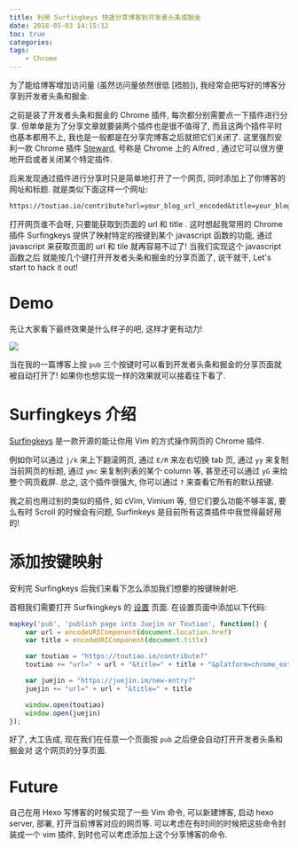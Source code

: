 ```yaml
---
title: 利用 Surfingkeys 快速分享博客到开发者头条或掘金
date: 2018-05-03 14:15:12
toc: true
categories: 
tags:
    - Chrome
---
```


为了能给博客增加访问量 (虽然访问量依然很低 [捂脸]), 我经常会把写好的博客分享到开发者头条和掘金.

之前是装了开发者头条和掘金的 Chrome 插件, 每次都分别需要点一下插件进行分享.
但单单是为了分享文章就要装两个插件也是很不值得了, 而且这两个插件平时也基本都用不上,
我也是一般都是在分享完博客之后就把它们关闭了. 这里强烈安利一款 Chrome 插件
[Steward](https://chrome.google.com/webstore/detail/steward-a-command-launche/dnkhdiodfglfckibnfcjbgddcgjgkacd),
号称是 Chrome 上的 Alfred , 通过它可以很方便地开启或者关闭某个特定插件.

后来发现通过插件进行分享时只是简单地打开了一个网页, 同时添加上了你博客的网址和标题.
就是类似下面这样一个网址:

```txt
https://toutiao.io/contribute?url=your_blog_url_encoded&title=your_blog_title_encoded
```

打开网页谁不会呀, 只要能获取到页面的 url 和 title . 这时想起我常用的 Chrome 插件
Surfingkeys 提供了映射特定的按键到某个 javascript 函数的功能,
通过 javascript 来获取页面的 url 和 tile 就再容易不过了! 当我们实现这个 javascript 函数之后
就能按几个键打开开发者头条和掘金的分享页面了, 说干就干, Let's start to hack it out!

<!--more-->

# Demo

先让大家看下最终效果是什么样子的吧, 这样才更有动力!

![](chrome_share.gif)

当在我的一篇博客上按 `pub` 三个按键时可以看到开发者头条和掘金的分享页面就被自动打开了!
如果你也想实现一样的效果就可以接着往下看了.

# Surfingkeys 介绍

[Surfingkeys](https://chrome.google.com/webstore/detail/surfingkeys/gfbliohnnapiefjpjlpjnehglfpaknnc)
是一款开源的能让你用 Vim 的方式操作网页的 Chrome 插件.

例如你可以通过 `j/k` 来上下翻滚网页, 通过 `E/R` 来左右切换 tab 页, 通过 `yy` 来复制当前网页的标题,
通过 `ymc` 来复制列表的某个 column 等, 甚至还可以通过 `yG` 来给整个网页截屏. 总之, 
这个插件很强大, 你可以通过 `?` 来查看它所有的默认按键.

我之前也用过别的类似的插件, 如 cVim, Vimium 等, 但它们要么功能不够丰富, 要么有时 Scroll
的时候会有问题, Surfinkeys 是目前所有这类插件中我觉得最好用的!

# 添加按键映射

安利完 Surfingkeys 后我们来看下怎么添加我们想要的按键映射吧.

首相我们需要打开 Surfkingkeys 的 [设置](chrome-extension://gfbliohnnapiefjpjlpjnehglfpaknnc/pages/options.html) 页面.
在设置页面中添加以下代码:

```javascript
mapkey('pub', 'publish page into Juejin or Toutiao', function() {
    var url = encodeURIComponent(document.location.href)
    var title = encodeURIComponent(document.title)

    var toutiao = "https://toutiao.io/contribute?"
    toutiao += "url=" + url + "&title=" + title + "&platform=chrome_extension"

    var juejin = "https://juejin.im/new-entry?"
    juejin += "url=" + url + "&title=" + title

    window.open(toutiao)
    window.open(juejin)
});
```

好了, 大工告成, 现在我们在任意一个页面按 `pub` 之后便会自动打开开发者头条和掘金对
这个网页的分享页面.

# Future

自己在用 Hexo 写博客的时候实现了一些 Vim 命令, 可以新建博客, 启动 hexo server, 部署,
打开当前博客对应的网页等. 可以考虑在有时间的时候把这些命令封装成一个 vim 插件,
到时也可以考虑添加上这个分享博客的命令.

